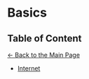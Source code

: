 # Basics

## Table of Content

[&larr; Back to the Main Page](./../README.md)

<div></div>

- [Internet](./internet.md)
